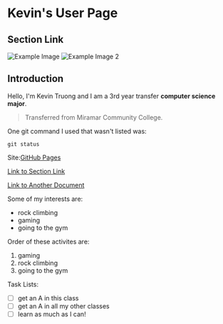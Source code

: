 # Kevin's User Page
## Section Link
![Example Image](https://media.self.com/photos/5d8a5f472aa2920009962a7e/4:3/w_4992,h_3744,c_limit/GettyImages-699099379.jpg)
![Example Image 2](https://turbosmurfs.gg/storage/splash/Volibear_9.jpg)
## Introduction
Hello, I'm Kevin Truong and I am a 3rd year transfer **computer science major**.
>Transferred from Miramar Community College.



One git command I used that wasn't listed was:
```
git status
```
Site:[GitHub Pages](https://pages.github.com/)

[Link to Section Link](#Section-Link)

[Link to Another Document](README.md)

Some of my interests are:
- rock climbing
- gaming
- going to the gym

Order of these activites are:
1. gaming
2. rock climbing
3. going to the gym

Task Lists:
- [ ] get an A in this class
- [ ] get an A in all my other classes
- [ ] learn as much as I can!
